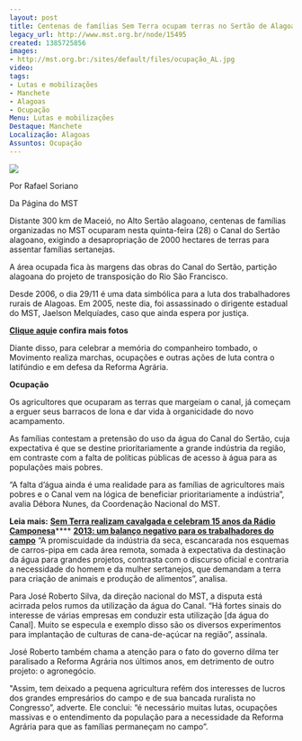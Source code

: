 ```yaml
---
layout: post
title: Centenas de famílias Sem Terra ocupam terras no Sertão de Alagoas
legacy_url: http://www.mst.org.br/node/15495
created: 1385725856
images:
- http://mst.org.br:/sites/default/files/ocupação_AL.jpg
video: 
tags:
- Lutas e mobilizações
- Manchete
- Alagoas
- Ocupação
Menu: Lutas e mobilizações
Destaque: Manchete
Localização: Alagoas
Assuntos: Ocupação
---
```



![](/sites/default/files/ocupa%C3%A7%C3%A3o_AL.jpg)


Por Rafael Soriano

Da Página do MST 

Distante 300 km de Maceió, no Alto Sertão alagoano, centenas de famílias organizadas no MST ocuparam nesta quinta-feira (28) o Canal do Sertão alagoano, exigindo a desapropriação de 2000 hectares de terras para assentar famílias sertanejas. 

A área ocupada fica às margens das obras do Canal do Sertão, partição alagoana do projeto de transposição do Rio São Francisco. 

Desde 2006, o dia 29/11 é uma data simbólica para a luta dos trabalhadores rurais de Alagoas. Em 2005, neste dia, foi assassinado o dirigente estadual do MST, Jaelson Melquíades, caso que ainda espera por justiça. 


[**Clique aqui**](http://www.flickr.com/photos/mst_alagoas/sets/72157638165067453/)**e confira mais fotos**


 Diante disso, para celebrar a memória do companheiro tombado, o Movimento realiza marchas, ocupações e outras ações de luta contra o latifúndio e em defesa da Reforma Agrária.


**Ocupação**


 Os agricultores que ocuparam as terras que margeiam o canal, já começam a erguer seus barracos de lona e dar vida à organicidade do novo acampamento. 


 As famílias contestam a pretensão do uso da água do Canal do Sertão, cuja expectativa é que se destine prioritariamente a grande indústria da região, em contraste com a falta de políticas públicas de acesso à água para as populações mais pobres. 

“A falta d’água ainda é uma realidade para as famílias de agricultores mais pobres e o Canal vem na lógica de beneficiar prioritariamente a indústria”, avalia Débora Nunes, da Coordenação Nacional do MST. 

**Leia mais:**
[**Sem Terra realizam cavalgada e celebram 15 anos da Rádio Camponesa**](http://www.mst.org.br/node/15496)****
[**2013: um balanço negativo para os trabalhadores do campo**](http://www.mst.org.br/node/15489)
“A promiscuidade da indústria da seca, escancarada nos esquemas de carros-pipa em cada área remota, somada à expectativa da destinação da água para grandes projetos, contrasta com o discurso oficial e contraria a necessidade do homem e da mulher sertanejos, que demandam a terra para criação de animais e produção de alimentos”, analisa. 

Para José Roberto Silva, da direção nacional do MST, a disputa está acirrada pelos rumos da utilização da água do Canal. “Há fortes sinais do interesse de várias empresas em conduzir esta utilização [da água do Canal]. Muito se especula e exemplo disso são os diversos experimentos para implantação de culturas de cana-de-açúcar na região”, assinala. 

José Roberto também chama a atenção para o fato do governo dilma ter paralisado a Reforma Agrária nos últimos anos, em detrimento de outro projeto: o agronegócio.


"Assim, tem deixado a pequena agricultura refém dos interesses de lucros dos grandes empresários do campo e de sua bancada ruralista no Congresso”, adverte.
Ele conclui: “é necessário muitas lutas, ocupações massivas e o entendimento da população para a necessidade da Reforma Agrária para que as famílias permaneçam no campo”.


 
